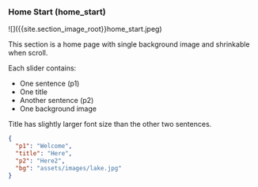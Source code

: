 <h3 id='home_start'>Home Start (home_start)</h3>
![]({{site.section_image_root}}home_start.jpeg)

This section is a home page with single background image and shrinkable when scroll.

Each slider contains:

* One sentence (p1)
* One title
* Another sentence (p2)
* One background image

Title has slightly larger font size than the other two sentences.

```json
{
  "p1": "Welcome",
  "title": "Here",
  "p2": "Here2",
  "bg": "assets/images/lake.jpg"
}
```
